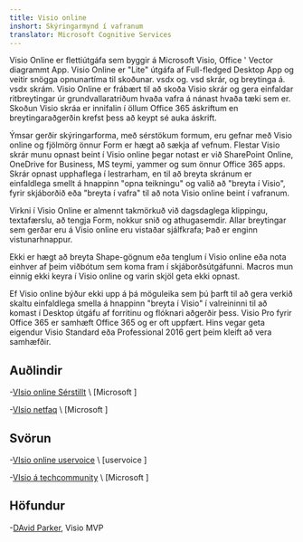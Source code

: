 ```yaml
---
title: Visio online
inshort: Skýringarmynd í vafranum
translator: Microsoft Cognitive Services
---
```



Visio Online er flettiútgáfa sem byggir á Microsoft Visio, Office ' Vector diagrammt App. Visio Online er "Lite" útgáfa af Full-fledged Desktop App og veitir snögga opnunartíma til skoðunar. vsdx og. vsd skrár, og breytinga á. vsdx skrám. Visio Online er frábært til að skoða Visio skrár og gera einfaldar ritbreytingar úr grundvallaratriðum hvaða vafra á nánast hvaða tæki sem er. Skoðun Visio skráa er innifalin í öllum Office 365 áskriftum en breytingaraðgerðin krefst þess að keypt sé auka áskrift.

Ýmsar gerðir skýringarforma, með sérstökum formum, eru gefnar með Visio online og fjölmörg önnur Form er hægt að sækja af vefnum. Flestar Visio skrár munu opnast beint í Visio online þegar notast er við SharePoint Online, OneDrive for Business, MS teymi, yammer og sum önnur Office 365 apps. Skrár opnast upphaflega í lestrarham, en til að breyta skránum er einfaldlega smellt á hnappinn "opna teikningu" og valið að "breyta í Visio", fyrir skjáborðið eða "breyta í vafra" til að nota Visio online beint í vafranum.

Virkni í Visio Online er almennt takmörkuð við dagsdaglega klippingu, textafærslu, að tengja Form, nokkur snið og athugasemdir. Allar breytingar sem gerðar eru á Visio online eru vistaðar sjálfkrafa; Það er enginn vistunarhnappur.

Ekki er hægt að breyta Shape-gögnum eða tenglum í Visio online eða nota einhver af þeim viðbótum sem koma fram í skjáborðsútgáfunni. Macros mun einnig ekki keyra í Visio online og varin skjöl geta ekki opnast.

Ef Visio online býður ekki upp á þá möguleika sem þú þarft til að gera verkið skaltu einfaldlega smella á hnappinn "breyta í Visio" í valreininni til að komast í Desktop útgáfu af forritinu og flóknari aðgerðir þess. Visio Pro fyrir Office 365 er samhæft Office 365 og er oft uppfært. Hins vegar geta eigendur Visio Standard eða Professional 2016 gert þeim kleift að vera samhæfðir.

Auðlindir
---------

-[VIsio online Sérstillt](https://technet.microsoft.com/library/visio-online-service-descriptoin.aspx)
    \ [Microsoft \]

-[VIsio netfaq](https://support.office.com/en-us/article/Visio-Online-Frequently-Asked-Questions-e6647040-2fca-42ec-9fa5-d16a4e39e0ee?ui=en-US&rs=en-US&ad=US)
    \ [Microsoft \]

Svörun
---------

-[VIsio online uservoice](http:/2.com)
    \ [uservoice \]

-[VIsio á techcommunity](http:/3.com)
    \ [Microsoft \]

Höfundur
---------

-[DAvid Parker](http:/4com), Visio MVP


